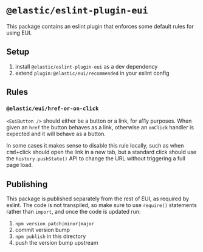 # `@elastic/eslint-plugin-eui`

This package contains an eslint plugin that enforces some default rules for using EUI.

## Setup

1. install `@elastic/eslint-plugin-eui` as a dev dependency
2. extend `plugin:@elastic/eui/recommended` in your eslint config

## Rules

### `@elastic/eui/href-or-on-click`

`<EuiButton />` should either be a button or a link, for a11y purposes. When given an `href` the button behaves as a link, otherwise an `onClick` handler is expected and it will behave as a button.

In some cases it makes sense to disable this rule locally, such as when <kbd>cmd</kbd>+click should open the link in a new tab, but a standard click should use the `history.pushState()` API to change the URL without triggering a full page load.

## Publishing

This package is published separately from the rest of EUI, as required by eslint. The code is not transpiled, so make sure to use `require()` statements rather than `import`, and once the code is updated run:

1. `npm version patch|minor|major`
2. commit version bump
3. `npm publish` in this directory 
4. push the version bump upstream
